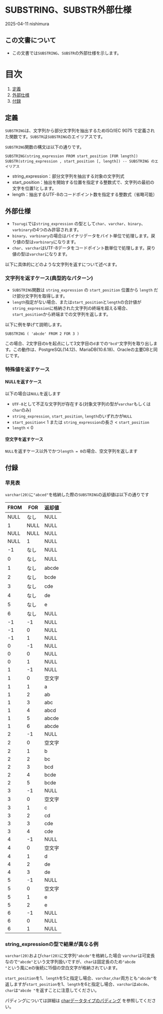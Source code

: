 # SUBSTRING、SUBSTR外部仕様

2025-04-11 nishimura

## この文書について

* この文書では`SUBSTRING`、`SUBSTR`の外部仕様を示します。

# 目次

1. [定義](#定義)
2. [外部仕様](#外部仕様)
3. [付録](#付録)

## 定義

`SUBSTRING`は、文字列から部分文字列を抽出するためISO/IEC 9075 で定義された関数です。`SUBSTR`は`SUBSTRING`のエイリアスです。


`SUBSTRING`関数の構文は以下の通りです。

```
SUBSTRING(string_expression FROM start_position [FOR length])
SUBSTR(string_expression , start_position [, length]) -- SUBSTRING のエイリアス
```

* string_expression：部分文字列を抽出する対象の文字列式
* start_position：抽出を開始する位置を指定する整数式で、文字列の最初の文字を位置1とします。
* length：抽出するUTF-8のコードポイント数を指定する整数式（省略可能）

## 外部仕様

* `Tsurugi`では`string_expression` の型として`char`、`varchar`、`binary`、`varbinary`の4つのみ許容されます。
* `binary`、`varbinary`の場合はバイナリデータをバイト単位で処理します。戻り値の型は`varbinary`になります。
* `char`、`varchar`はUTF-8データをコードポイント数単位で処理します。戻り値の型は`varchar`になります。

以下に具体的にどのような文字列を返すについて述べます。

### 文字列を返すケース(典型的なパターン)

* `SUBSTRING`関数は `string_expression` の `start_position` 位置から `length` だけ部分文字列を取得します。
* `length`指定がない場合、または`start_position`と`length`の合計値が`string_expression`に格納された文字列の終端を超える場合、`start_position`から終端までの文字列を返します。

以下に例を挙げて説明します。

```
SUBSTRING ( 'abcde' FROM 2 FOR 3 )
```

この場合、2文字目の`b`を起点にして3文字目の`d`までの`"bcd"`文字列を取り出します。この動作は、PostgreSQL(14.12)、MariaDB(10.6.18)、Oracleの主要DBと同じです。

### 特殊値を返すケース

#### NULLを返すケース

以下の場合は`NULL`を返します

* `UTF-8`として不正な文字列が存在する(対象文字列の型が`varchar`もしくは`char`のみ)
* `string_expression`, `start_position`, `length`のいずれかが`NULL`
* `start_position`< 1 または `string_expression`の長さ < `start_position`
* `length` < 0

#### 空文字を返すケース

`NULL`を返すケース以外でかつ`length = 0`の場合、空文字列を返します


## 付録

### 早見表

`varchar(20)`に`"abced"`を格納した際の`SUBSTRING`の返却値は以下の通りです

| FROM | FOR  |返却値 |
| ---- | ---- | ---- |
|NULL|なし |NULL|
|1 |NULL |NULL|
|NULL |NULL |NULL|
|NULL |1 |NULL|
|-1 |なし |NULL|
|0 |なし |NULL|
|1 |なし |abcde|
|2 |なし |bcde|
|3 |なし |cde|
|4 |なし |de|
|5 |なし |e|
|6 |なし |NULL|
|-1|-1|NULL|
|-1|0|NULL|
|-1|1|NULL|
|0|-1|NULL|
|0|0|NULL|
|0|1|NULL|
|1|-1|NULL|
|1|0|空文字|
|1|1|a|
|1|2|ab|
|1|3|abc|
|1|4|abcd|
|1|5|abcde|
|1|6|abcde|
|2|-1|NULL|
|2|0|空文字|
|2|1|b|
|2|2|bc|
|2|3|bcd|
|2|4|bcde|
|2|5|bcde|
|3|-1|NULL|
|3|0|空文字|
|3|1|c|
|3|2|cd|
|3|3|cde|
|3|4|cde|
|4|-1|NULL|
|4|0|空文字|
|4|1|d|
|4|2|de|
|4|3|de|
|5|-1|NULL|
|5|0|空文字|
|5|1|e|
|5|2|e|
|6|-1|NULL|
|6|0|NULL|
|6|1|NULL|

### string_expressionの型で結果が異なる例

`varchar(20)`および`char(20)`に文字列`"abcde"`を格納した場合
`varchar`は可変長なので`"abcde"`という文字列扱いですが、`char`は固定長のため`"abcde               "`という風にeの後続に15個の空白文字が格納されています。

`start_position`を1、`length`を5と指定し場合、`varchar`,`char`両方とも`"abcde"`を返しますが`start_position`を1、`length`を6と指定し場合、`varchar`は`abcde`、`char`は`"abcde "`を返すことに注意してください。

パディングについては詳細は
[charデータタイプのパディング](https://github.com/project-tsurugi/jogasaki/blob/master/docs/internal/char_padding.md) を参照してください。